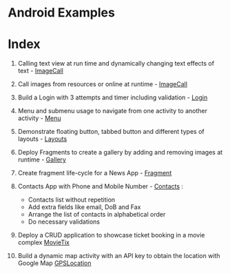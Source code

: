 # Android Examples

# Index

1. Calling text view at run time and dynamically changing text effects of text - [ImageCall](https://github.com/jojodeYeswanth/androidExamples/tree/master/TextViewRunTime)
  
2. Call images from resources or online at runtime - [ImageCall](https://github.com/jojodeYeswanth/androidExamples/tree/master/ImageCall)
    
3. Build a Login with 3 attempts and timer including validation - [Login](https://github.com/jojodeYeswanth/androidExamples/tree/master/Login)
    
4. Menu and submenu usage to navigate from one activity to another activity - [Menu](https://github.com/jojodeYeswanth/androidExamples/tree/master/Menu)
    
5. Demonstrate floating button, tabbed button and different types of layouts - [Layouts](https://github.com/jojodeYeswanth/androidExamples/tree/master/Layouts)

6. Deploy Fragments to create a gallery by adding and removing images at runtime - [Gallery](https://github.com/jojodeYeswanth/androidExamples/tree/master/Gallery)
    
7. Create fragment life-cycle for a News App - [Fragment](https://github.com/jojodeYeswanth/androidExamples/tree/master/Fragment)
   
8. Contacts App with Phone and Mobile Number - [Contacts](https://github.com/jojodeYeswanth/androidExamples/tree/master/Contacts) :
    * Contacts list without repetition
    * Add extra fields like email, DoB and Fax
    * Arrange the list of contacts in alphabetical order
    * Do necessary validations
    
9. Deploy a CRUD application to showcase ticket booking in a movie complex [MovieTix](https://github.com/YeshJojo/TensorFlowCodes/blob/master/MovieTix)

10. Build a dynamic map activity with an API key to obtain the location with Google Map [GPSLocation](https://github.com/jojodeYeswanth/gpsGoogleApi)
